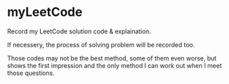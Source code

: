 # myLeetCode
Record my LeetCode solution code & explaination.

If necessery, the process of solving problem will be recorded too.

Those codes may not be the best method, some of them even worse, but shows the first impression and the only method I can work out when I meet those questions.
